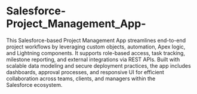 # Salesforce-Project_Management_App-
This Salesforce-based Project Management App streamlines end-to-end project workflows by leveraging custom objects, automation, Apex logic, and Lightning components. It supports role-based access, task tracking, milestone reporting, and external integrations via REST APIs. Built with scalable data modeling and secure deployment practices, the app includes dashboards, approval processes, and responsive UI for efficient collaboration across teams, clients, and managers within the Salesforce ecosystem.
